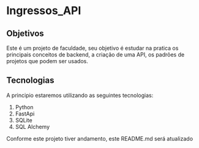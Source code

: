 # Ingressos_API

## Objetivos

Este é um projeto de faculdade, seu objetivo é estudar na pratica os principais conceitos de backend, a criação de uma API, os padrões de projetos que podem ser usados.

## Tecnologias

A principio estaremos utilizando as seguintes tecnologias:

1. Python
2. FastApi
3. SQLite
4. SQL Alchemy

Conforme este projeto tiver andamento, este README.md será atualizado
